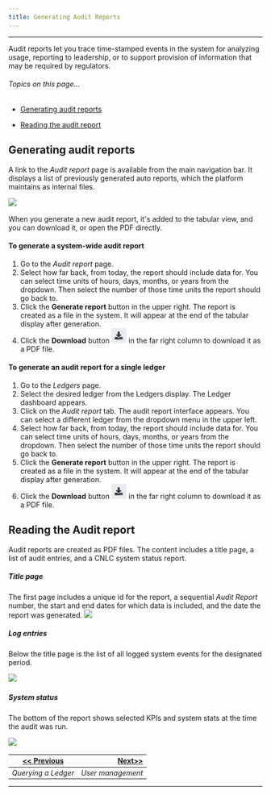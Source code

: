 ```yaml
---
title: Generating Audit Reports
---
```


-------
Audit reports let you trace time-stamped events in the system for analyzing usage, reporting to leadership, or to support provision of information that may be required by regulators.

###### _Topics on this page..._

- [Generating audit reports](#generating-audit-reports)

- [Reading the audit report](#reading-the-audit-report)

## Generating audit reports 

A link to the *Audit report* page is available from the main navigation bar. It displays a list of previously generated auto reports, which the platform maintains as internal files.


![](C:\Users\David\Downloads\Metatrope\clients\ntry\assets\images\alt_aud_rept_main.png)

When you generate a new audit report, it's added to the tabular view, and you can download it, or open the PDF directly.

#### To generate a system-wide audit report

1. Go to the *Audit report* page. 
2. Select how far back, from today, the report should include data for.  You can select time units of hours, days, months, or years from the dropdown. Then select the number of those time units the report should go back to. 
3. Click the **Generate report** button in the upper right. The report is created as a file in the system. It will appear at the end of the tabular display after generation. 
4. Click the **Download** button ![](assets\images\alt_dnload_icn.png) in the far right column to download it as a PDF file.

#### To generate an audit report for a single ledger

1. Go to the *Ledgers* page. 
2. Select the desired ledger from the Ledgers display. The Ledger dashboard appears.
3. Click on the *Audit report* tab. The audit report interface appears. You can select a different ledger from the dropdown menu in the upper left.
4. Select how far back, from today, the report should include data for.  You can select time units of hours, days, months, or years from the dropdown. Then select the number of those time units the report should go back to. 
5. Click the **Generate report** button in the upper right. The report is created as a file in the system. It will appear at the end of the tabular display after generation. 
6. Click the **Download** button ![](assets\images\alt_dnload_icn.png) in the far right column to download it as a PDF file. 

## Reading the Audit report

Audit reports are created as PDF files. The content includes a title page, a list of audit entries, and a CNLC system status report.

##### Title page

The first page includes a unique id for the report, a sequential *Audit Report* number, the start and end dates for which data is included, and the date the report was generated.
![](C:\Users\David\Downloads\Metatrope\clients\ntry\assets\images\alt_lcompli_top_rept.png)

##### Log entries

Below the title page is the list of all logged system events for the designated period. 


![](C:\Users\David\Downloads\Metatrope\clients\ntry\assets\images\alt_lcompli_mid_rept.png)

##### System status

The bottom of the report shows selected KPIs and system stats at the time the audit was run.


![](C:\Users\David\Downloads\Metatrope\clients\ntry\assets\images\alt_lcompli_bot_rept.png)



| [<< Previous](query-ledger) | [Next>>](user-management) |
| --------------------------- | ------------------------: |
| *Querying a Ledger*         |         *User management* |

-------


